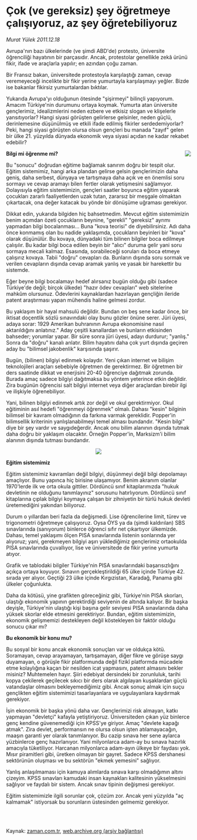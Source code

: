# Çok (ve gereksiz) şey öğretmeye çalışıyoruz, az şey öğretebiliyoruz

*Murat Yülek 2011.12.18*

<td class="columnist-detail">
<p>Avrupa'nın bazı ülkelerinde (ve şimdi ABD'de) protesto, üniversite öğrenciliği hayatının bir parçasıdır. Ancak, protestolar genellikle zekâ ürünü fikir, ifade ve araçlarla yapılır; en azından çoğu zaman.</p>
<p>
<div id="haberMetinDiv">
<p>Bir Fransız bakan, üniversitede protestoyla karşılaştığı zaman, cevap veremeyeceği incelikte bir fikir yerine yumurtayla karşılaşmayı yeğler. Bizde ise bakanlar fikirsiz yumurtalardan bıktılar.
<p>Yukarıda Avrupa'yı olduğunun ötesinde "şişirmeyi" bilinçli yapıyorum. Amacım Türkiye'nin durumunu ortaya koymak. Yumurta atan üniversite gençlerimiz, idealizmlerini neden ezbere ve etkisiz slogan ve klişelerle yansıtıyorlar? Hangi siyasi görüşten gelirlerse gelsinler, neden güçlü, derinlemesine düşünülmüş ve etkili ifade edilmiş fikirler serdedemiyorlar? Peki, hangi siyasi görüşten olursa olsun gençleri bu manada "zayıf" gelen bir ülke 21. yüzyılda dünyada ekonomik veya siyasi açıdan ne kadar rekabet edebilir?
<p>
<p align="center"><img align="right" border="0" src="http://web.archive.org/web/20120209072130im_/http://medya.zaman.com.tr/2011/12/18/okuma-skalasi.png"/>
<b><p>Bilgi mi öğrenme mi?</p></b>
<p>Bu "sonucu" doğrudan eğitime bağlamak sanırım doğru bir tespit olur. Eğitim sistemimiz, hangi arka plandan gelirse gelsin gençlerimizin daha geniş, daha serbest, dünyaya ve tartışmaya daha açık ve en önemlisi soru sormayı ve cevap aramayı bilen fertler olarak yetişmesini sağlamıyor. Dolayısıyla eğitim sistemimizin, gençleri saatler boyunca eğitim yaparak çocukları zararlı faaliyetlerden uzak tutan, zararsız bir meşgale olmaktan çıkartacak, ona değer katacak bu yönde bir dönüşüme uğraması gerekiyor.
<p>Dikkat edin, yukarıda bilgiden hiç bahsetmedim. Mevcut eğitim sistemimizin benim açımdan özeti çocukların beynine, "gerekli" "gereksiz" ayrımı yapmadan bilgi bocalanması... Buna "kova teorisi" de diyebilirsiniz. Adı daha önce konmamış olan bu nadide yaklaşımda, çocukların beyinleri bir "kova" olarak düşünülür. Bu kovaya, dünyadaki tüm bilinen bilgiler boca edilmeye çalışılır. Bu kadar bilgi boca edilen beyin bir "alıcı" duruma gelir yani soru sormaya mecali kalmaz. Esasında, sorabileceği soruları da boca etmeye çalışırız kovaya. Tabii "doğru" cevapları da. Bunların dışında soru sormak ve verilen cevapların dışında cevap aramak yanlış ve yasak bir harekettir bu sistemde.
<p>Eğer beyne bilgi bocalamayı hedef alırsanız bugün olduğu gibi (sadece Türkiye'de değil; birçok ülkede) "hazır ödev cevapları" web sitelerine mahkûm olursunuz. Ödevlerini kaynaklardan hazırlayan gençliğin ileride patent araştırması yapan mühendis haline gelmesi zordur.
<p>Bu yaklaşım bir hayal mahsulü değildir. Bundan on beş sene kadar önce, bir iktisat doçentlik sözlü sınavındaki olay bunu gözler önüne serer. Jüri üyesi, adaya sorar: 1929 Amerikan buhranının Avrupa ekonomisine nasıl aktarıldığını anlatınız." Aday çeşitli kanallardan ve bunların etkisinden bahseder; yorumlar yapar. Bir süre sonra jüri üyesi, adayı durdurur; "yanlış." Sonra da "doğru" kanalı anlatır. Bilim hayatını daha çok yurt dışında geçiren aday bu "bilimsel jakobenlik" karşısında şaşırır.
<p> Bugün, (bilinen) bilgiyi edinmek kolaydır. Yeni çıkan internet ve bilişim teknolojileri araçları sebebiyle öğretmen de gerektirmez. Bir öğretmen bir ders saatinde dikkat ve enerjisini 20-40 öğrenciye dağıtmak zorunda. Burada amaç sadece bilgiyi dağıtmaksa bu yöntem yeterince etkin değildir. Zira bugünün öğrencisi salt bilgiyi internet veya diğer araçlardan birebir ilgi ve ilişkiyle öğrenebiliyor.
<p>Yani, bilinen bilgiyi edinmek artık zor değil ve okul gerektirmiyor. Okul eğitiminin asıl hedefi "öğrenmeyi öğrenmek" olmalı. Dahası "kesin" bilginin bilimsel bir kavram olmadığının da farkına varmak gereklidir. Popper'in bilimsellik kriterinin yanlışlanabilmeyi temel alması bundandır. "Kesin bilgi" diye bir şey vardır ve saygıdeğerdir. Ancak onu bilim alanının dışında tutmak daha doğru bir yaklaşım olacaktır. Örneğin Popper'in, Marksizm'i bilim alanının dışında tutması bundandır.
<p>
<p align="center"><img border="0" src="http://web.archive.org/web/20120209072130im_/http://medya.zaman.com.tr/2011/12/18/pisa.jpg"/>
<b><p>Eğitim sistemimiz</p></b>
<p>Eğitim sistemimiz kavramları değil bilgiyi, düşünmeyi değil bilgi depolamayı amaçlıyor. Bunu yapınca hiç birisine ulaşamıyor. Benim akranım olanlar 1970'lerde ilk ve orta okula gittiler. Dördüncü sınıf kitaplarımızda "hukuk devletinin ne olduğunu tanımlayınız" sorusunu hatırlıyorum. Dördüncü sınıf kitaplarına çıplak bilgiyi koymaya çalışan bir zihniyetin bir türlü hukuk devleti üretemediğini yakından biliyoruz.
<p>Durum o yıllardan beri fazla da değişmedi. Lise öğrencilerine limit, türev ve trigonometri öğretmeye çalışıyoruz. Oysa ÖYS ya da (şimdi kaldırılan) SBS sınavlarında (sanıyorum) binlerce öğrenci sıfır net çıkartıyor ülkemizde. Dahası, temel yaklaşımı ölçen PISA sınavlarında listenin sonlarında yer alıyoruz; yani, gerekmeyen bilgiyi aşırı yüklediğimiz gençlerimiz ortaokulda PISA sınavlarında çuvallıyor, lise ve üniversitede de fikir yerine yumurta atıyor.
<p>Grafik ve tablodaki bilgiler Türkiye'nin PISA sınavlarındaki başarısızlığını açıkça ortaya koyuyor. Sınavın gerçekleştirildiği 65 ülke içinde Türkiye 42. sırada yer alıyor. Geçtiği 23 ülke içinde Kırgızistan, Karadağ, Panama gibi ülkeler çoğunlukta.
<p>Daha da kötüsü, yine grafikten göreceğiniz gibi, Türkiye'nin PISA skorları, ulaştığı ekonomik yapının gerektirdiği seviyenin de altında kalıyor. Bir başka deyişle, Türkiye'nin ulaştığı kişi başına gelir seviyesi PISA sınavlarında daha yüksek skorlar elde etmesini gerektiriyor. Bundan, eğitim sistemimizin, ekonomik gelişmemizi destekleyen değil köstekleyen bir faktör olduğu sonucu çıkar mı?
<b><p>Bu ekonomik bir konu mu?</p></b>
<p>Bu sosyal bir konu ancak ekonomik sonuçları var ve oldukça kötü. Soramayan, cevap arayamayan, tartışamayan, diğer fikre ve görüşe saygı duyamayan, o görüşle fikir platformunda değil fizikî platformda mücadele etme kolaylığına kaçan bir nesilden icat yapmasını, patent almasını bekler misiniz? Muhtemelen hayır. Şiiri edebiyat dersindeki bir zorunluluk, tarihi kopya çekilerek geçilecek sıkıcı bir ders olarak algılayan kuşaklardan güçlü vatandaşlar olmasını bekleyemediğimiz gibi. Ancak sonuç almak için suçu gençlikten eğitim sistemimizi tasarlayanlara ve uygulayanlara kaydırmak gerekiyor.
<p>İşin ekonomik bir başka yönü daha var. Gençlerimizi risk almayan, katkı yapmayan "devletçi" kafayla yetiştiriyoruz. Üniversiteden çıkan yüz binlerce genç kendine güvenemediği için KPSS'ye giriyor. Amaç "devlete kapağı atmak". Zira devlet, performansın ne olursa olsun işten atılamayacağın, maaşın garanti yer olarak tanımlanıyor. Bu cazip sınava her sene aylarca yüzbinlerce genç hazırlanıyor. Yani milyonlarca adam-ay bu sınava hazırlık amacıyla tüketiliyor. Harcanan milyonlarca adam-ayın ülkeye bir faydası yok. Mısır piramitleri gibi, üretken olmayan bir gayret. Sadece KPSS dershanesi sektörünün oluşması ve bu sektörün "ekmek yemesini" sağlıyor.
<p>Yanlış anlaşılmaması için kamuya alımlarda sınava karşı olmadığımın altını çizeyim. KPSS sınavları kamudaki insan kaynakları kalitesinin yükselmesini sağlıyor ve faydalı bir sistem. Ancak sınav tipinin değişmesi gerekiyor.
<p>Eğitim sistemimizle ilgili sorunlar çok, çözüm zor. Ancak yeni yüzyılda "aç kalmamak" istiyorsak bu sorunların üstesinden gelmemiz gerekiyor. </p></p></p></p></p></p></p></p></p></p></p></p></p></p></p></p></p></p></p></p></div>
</p>


<p><br>
		 </br></p></td>

Kaynak: [zaman.com.tr](http://zaman.com.tr/yazar.do?yazino=1216373), [web.archive.org (arşiv bağlantısı)](http://web.archive.org/web/20120209072130/http://www.zaman.com.tr:80/yazar.do?yazino=1216373)

